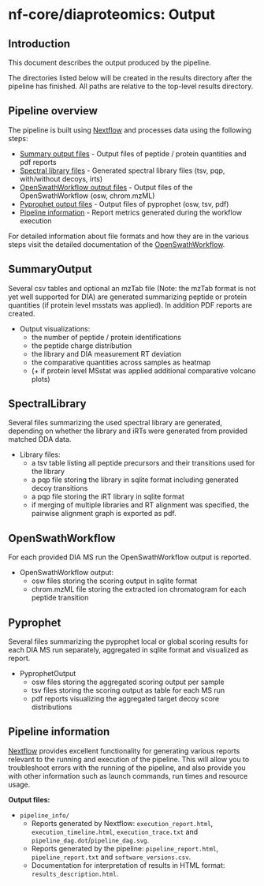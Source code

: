 # nf-core/diaproteomics: Output

## Introduction

This document describes the output produced by the pipeline.

The directories listed below will be created in the results directory after the pipeline has finished. All paths are relative to the top-level results directory.

## Pipeline overview

The pipeline is built using [Nextflow](https://www.nextflow.io/)
and processes data using the following steps:

* [Summary output files](#SummaryOutput) - Output files of peptide / protein quantities and pdf reports
* [Spectral library files](#SpectralLibrary) - Generated spectral library files (tsv, pqp, with/without decoys, irts)
* [OpenSwathWorkflow output files](#OpenSwathWorkflow) - Output files of the OpenSwathWorkflow (osw, chrom.mzML)
* [Pyprophet output files](#Pyprophet) - Output files of pyprophet (osw, tsv, pdf)
* [Pipeline information](#pipeline-information) - Report metrics generated during the workflow execution

For detailed information about file formats and how they are in the various steps visit the detailed documentation of the [OpenSwathWorkflow](http://openswath.org/en/latest/docs/openswath.html).

## SummaryOutput

Several csv tables and optional an mzTab file (Note: the mzTab format is not yet well supported for DIA) are generated summarizing peptide or protein quantities (if protein level msstats was applied). In addition PDF reports are created.

* Output visualizations:
  * the number of peptide / protein identifications
  * the peptide charge distribution
  * the library and DIA measurement RT deviation
  * the comparative quantities across samples as heatmap
  * (+ if protein level MSstat was applied additional comparative volcano plots)

## SpectralLibrary

Several files summarizing the used spectral library are generated, depending on whether the library and iRTs were generated from provided matched DDA data.

* Library files:
  * a tsv table listing all peptide precursors and their transitions used for the library
  * a pqp file storing the library in sqlite format including generated decoy transitions
  * a pqp file storing the iRT library in sqlite format
  * if merging of multiple libraries and RT alignment was specified, the pairwise alignment graph is exported as pdf.

## OpenSwathWorkflow

For each provided DIA MS run the OpenSwathWorkflow output is reported.

* OpenSwathWorkflow output:
  * osw files storing the scoring output in sqlite format
  * chrom.mzML file storing the extracted ion chromatogram for each peptide transition

## Pyprophet

Several files summarizing the pyprophet local or global scoring results for each DIA MS run separately, aggregated in sqlite format and visualized as report.

* PyprophetOutput
  * osw files storing the aggregated scoring output per sample
  * tsv files storing the scoring output as table for each MS run
  * pdf reports visualizing the aggregated target decoy score distributions

## Pipeline information

[Nextflow](https://www.nextflow.io/docs/latest/tracing.html) provides excellent functionality for generating various reports relevant to the running and execution of the pipeline. This will allow you to troubleshoot errors with the running of the pipeline, and also provide you with other information such as launch commands, run times and resource usage.

**Output files:**

* `pipeline_info/`
  * Reports generated by Nextflow: `execution_report.html`, `execution_timeline.html`, `execution_trace.txt` and `pipeline_dag.dot`/`pipeline_dag.svg`.
  * Reports generated by the pipeline: `pipeline_report.html`, `pipeline_report.txt` and `software_versions.csv`.
  * Documentation for interpretation of results in HTML format: `results_description.html`.
